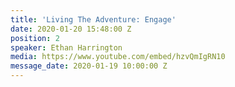 ```yaml
---
title: 'Living The Adventure: Engage'
date: 2020-01-20 15:48:00 Z
position: 2
speaker: Ethan Harrington
media: https://www.youtube.com/embed/hzvQmIgRN10
message_date: 2020-01-19 10:00:00 Z
---
```


